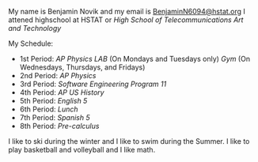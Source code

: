 My name is Benjamin Novik and my email is BenjaminN6094@hstat.org
I attened highschool at HSTAT or _*High School of Telecommunications Art and Technology*_

My Schedule:
* 1st Period: *AP Physics LAB* (On Mondays and Tuesdays only) *Gym* (On Wednesdays, Thursdays, and Fridays)
* 2nd Period: *AP Physics*
* 3rd Period: *Software Engineering Program 11*
* 4th Period: *AP US History*
* 5th Period: *English 5*
* 6th Period: *Lunch*
* 7th Period: *Spanish 5*
* 8th Period: *Pre-calculus*

I like to ski during the winter and I like to swim during the Summer. I like to play basketball and volleyball and I like math.